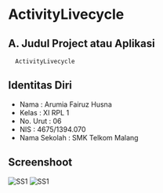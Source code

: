 # ActivityLivecycle

## A. Judul Project atau Aplikasi
      ActivityLivecycle
      
## Identitas Diri
  - Nama          : Arumia Fairuz Husna
  - Kelas         : XI RPL 1
  - No. Urut      : 06
  - NIS           : 4675/1394.070
  - Nama Sekolah  : SMK Telkom Malang
  
## Screenshoot
  ![SS1](https://s15.postimg.org/de1v73j57/Screenshot_2016_10_16_17_27_32.png)
  ![SS1](https://s9.postimg.org/vy72pkl73/Screenshot_2016_10_16_17_27_32.png)
